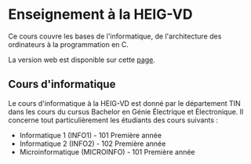 # Enseignement à la HEIG-VD

Ce cours couvre les bases de l'informatique, de l'architecture des ordinateurs à la programmation en C.

La version web est disponible sur cette [page](https://heig-tin-info.github.io/handbook/).

## Cours d'informatique

Le cours d'informatique à la HEIG-VD est donné par le département TIN dans les cours du cursus Bachelor en Génie Électrique et Électronique. Il concerne tout particulièrement les étudiants des cours suivants&nbsp;:

- Informatique 1 (INFO1) - 101 Première année
- Informatique 2 (INFO2) - 102 Première année
- Microinformatique (MICROINFO) - 101 Première année
